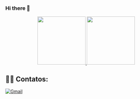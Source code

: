 ### Hi there 👋

<a href="https://github.com/luanalbert">
  <p align="center">
  <img height="150em" src="https://github-readme-stats.vercel.app/api/top-langs/?username=fredmatias&layout=compact&langs_count=7&theme=vue-dark"/>
    <img height="150em" src="https://github-readme-stats.vercel.app/api?username=fredmatias&show_icons=true&theme=vue-dark&include_all_commits=true&count_private=true"/>
  </p>
</a>

 
## 🤝🏻  Contatos:
[<img alt="Gmail" src="https://img.shields.io/badge/Gmail-D14836?style=for-the-badge&logo=gmail&logoColor=white" />](fredsonmatias2017@gmail.com)


